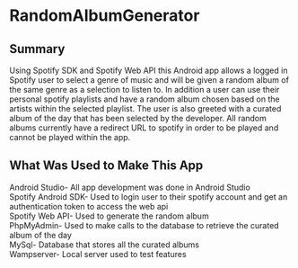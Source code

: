 # RandomAlbumGenerator
## Summary
Using Spotify SDK and Spotify Web API this Android app allows a logged in Spotify user to select a genre of music and will be given a
random album of the same genre as a selection to listen to. In addition a user can use their personal spotify playlists and have a random
album chosen based on the artists within the selected playlist. The user is also greeted with a curated album of the day that has been 
selected by the developer. All random albums currently have a redirect URL to spotify in order to be played and cannot be played within 
the app.


## What Was Used to Make This App
Android Studio- All app development was done in Android Studio\
Spotify Android SDK- Used to login user to their spotify account and get an authentication token to access the web api\
Spotify Web API- Used to generate the random album\
PhpMyAdmin- Used to make calls to the database to retrieve the curated album of the day\
MySql- Database that stores all the curated albums\
Wampserver- Local server used to test features
